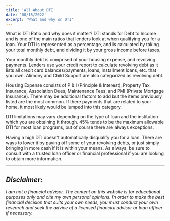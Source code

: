 ```yaml
---
title: 'All About DTI'
date: '08/15/2022'
excerpt: 'What and why on DTI'
---
```


What is DTI Ratio and why does it matter?  DTI stands for Debt to Income and is one of the main ratios that lenders look at when qualifying you for a loan.  Your DTI is represented as a percentage, and is calculated by taking your total monthly debt, and dividing it by your gross income before taxes.  

Your monthly debt is comprised of your housing expense, and revolving payments.  Lenders use your credit report to calculate revolving debt as it lists all credit card balances/payments, loans, installment loans, etc. that you own.  Alimony and Child Support are also categorized as revolving debt.

Housing Expense consists of P & I (Principle & Interest), Property Tax, Insurance, Association Dues, Maintenance Fees, and PMI (Private Mortgage Insurance).  There may be additional factors to add but the items previously listed are the most common.  If there payments that are related to your home, it most likely would be lumped into this category.

DTI limitations may vary depending on the type of loan and the institution which you are obtaining it through.  45% tends to be the maximum allowable DTI for most loan programs, but of course there are always exceptions.  

Having a high DTI doesn’t automatically disqualify you for a loan.  There are ways to lower it by paying off some of your revolving debts, or just simply bringing in more cash if it is within your means.  As always, be sure to consult with a trusted loan officer or financial professional if you are looking to obtain more information.


----------------------------------------------------------------------------------------------------------------------------------------------------------
## *Disclaimer:* 
*I am not a financial advisor. The content on this website is for educational purposes only and cite my own personal opinions. In order to make the best financial decision that suits your own needs, you must conduct your own research and seek the advice of a licensed financial advisor or loan officer if necessary.*
